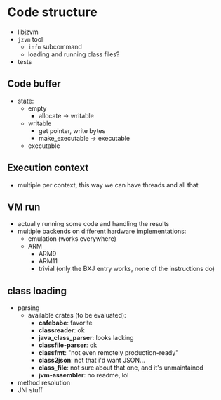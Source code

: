 # Code structure

- libjzvm
- `jzvm` tool
  - `info` subcommand
  - loading and running class files?
- tests


## Code buffer

- state:
  - empty
    - allocate -> writable
  - writable
    - get pointer, write bytes
    - make_executable -> executable
  - executable


## Execution context

- multiple per context, this way we can have threads and all that


## VM run

- actually running some code and handling the results
- multiple backends on different hardware implementations:
  - emulation (works everywhere)
  - ARM
    - ARM9
    - ARM11
    - trivial (only the BXJ entry works, none of the instructions do)


## class loading

- parsing
  - available crates (to be evaluated):
    - **cafebabe**: favorite
    - **classreader**: ok
    - **java_class_parser**: looks lacking
    - **classfile-parser**: ok
    - **classfmt**: "not even remotely production-ready"
    - **class2json**: not that i'd want JSON...
    - **class_file**: not sure about that one, and it's unmaintained
    - **jvm-assembler**: no readme, lol
- method resolution
- JNI stuff
